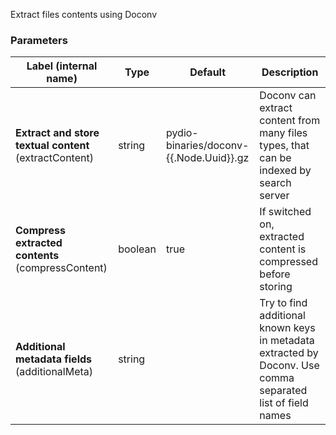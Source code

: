 
 Extract files contents using Doconv

### Parameters
|Label (internal name)|Type|Default|Description|
|---|---|---|---|
|**Extract and store textual content** (extractContent)|string|pydio-binaries/doconv-{{.Node.Uuid}}.gz|Doconv can extract content from many files types, that can be indexed by search server|
|**Compress extracted contents** (compressContent)|boolean|true|If switched on, extracted content is compressed before storing|
|**Additional metadata fields** (additionalMeta)|string||Try to find additional known keys in metadata extracted by Doconv. Use comma separated list of field names|





